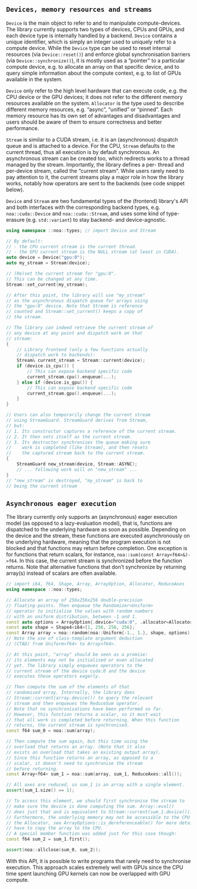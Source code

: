 ## `Devices, memory resources and streams`


`Device` is the main object to refer to and to manipulate compute-devices. The library
currently supports two types of devices, CPUs and GPUs, and each device type is internally
handled by a backend. `Device` contains a unique identifier, which is simply an integer
used to uniquely refer to a compute device. While the `Device` type can be used to reset
internal resources (via `Device::reset()`) and enforce global synchronisation barriers (via
`Device::synchronize()`), it is mostly used as a “pointer” to a particular compute device,
e.g. to allocate an array on that specific device, and to query simple information about the
compute context, e.g. to list of GPUs available in the system.

`Device` only refer to the high level hardware that can execute code, e.g. the CPU device or
the GPU devices; it does not refer to the different memory resources available on the system.
`Allocator` is the type used to describe different memory resources, e.g. “async”, “unified”
or “pinned”. Each memory resource has its own set of advantages and disadvantages
and users should be aware of them to ensure correctness and better performance.

`Stream` is similar to a CUDA stream, i.e. it is an (asynchronous) dispatch queue
and is attached to a device. For the CPU, `Stream` defaults to the current thread, thus
all execution is by default synchronous. An asynchronous stream can be created too, which
redirects works to a thread managed by the stream. Importantly, the library defines a per-
thread and per-device stream, called the “current stream”. While users rarely need to pay
attention to it, the current streams play a major role in how the library works, notably how
operators are sent to the backends (see code snippet below).

`Device` and `Stream` are two fundamental types of the (frontend) library's API and both
interfaces with the corresponding backend types, e.g. `noa::cuda::Device` and `noa::cuda::Stream`,
and uses some kind of type-erasure (e.g. `std::variant`) to stay backend- and device-agnostic.

```c++
using namespace ::noa::types; // import Device and Stream

// By default:
// - the CPU current stream is the current thread.
// - the GPU current stream is the NULL stream (at least in CUDA).
auto device = Device("gpu:0");
auto my_stream = Stream(device);

// (Re)set the current stream for "gpu:0".
// This can be changed at any time.
Stream::set_current(my_stream); 

// After this point, the library will use "my_stream"
// as the asynchronous dispatch queue for arrays using
// the "gpu:0" device. Note that Stream is reference
// counted and Stream::set_current() keeps a copy of
// the stream.

// The library can indeed retrieve the current stream of
// any device at any point and dispatch work on that
// stream:
{
    // Library frontend (only a few functions actually
    // dispatch work to backends):
    Stream& current_stream = Stream::current(device);
    if (device.is_cpu()) {
        // This can expose backend specific code
        current_stream.cpu().enqueue(...); 
    } else if (device.is_gpu()) {
        // This can expose backend specific code
        current_stream.gpu().enqueue(...);
    }
}

// Users can also temporarily change the current stream
// using StreamGuard. StreamGuard derives from Stream,
// but:
// 1. Its constructor captures a reference of the current stream.
// 2. It then sets itself as the current stream.
// 3. Its destructor synchronises the queue making sure
//    work is completed (like Stream), and then resets
//    the captured stream back to the current stream.
{
	StreamGuard new_stream(device, Stream::ASYNC);
	// ... following work will on "new_stream" ...
}
// "new_stream" is destroyed, "my_stream" is back to
// being the current stream
```


## `Asynchronous eager execution`


The library currently only supports an (asynchronous) eager execution model (as opposed to a lazy-evaluation model),
that is, functions are dispatched to the underlying hardware as soon as possible. Depending on the
device and the stream, these functions are executed asynchronously on the underlying
hardware, meaning that the program execution is not blocked and that functions may return
before completion. One exception is for functions that return scalars, for instance,
`noa::sum(const Array<f64>&)->f64`. In this case, the current stream is synchronized
before the function returns. Note that alternative functions that don’t synchronize by returning
array(s) instead of scalars are often available.

```c++
// import i64, f64, Shape, Array, ArrayOption, Allocator, ReduceAxes
using namespace ::noa::types;

// Allocate an array of 256x256x256 double-precision
// floating-points. Then enqueue the Randomizer<Uniform>
// operator to initialise the values with random numbers
// with an uniform distribution, between -1 and 1.
const auto options = ArrayOption{.device="cuda:0", .allocator=Allocator::DEFAULT);
const auto shape = Shape4<i64>{1, 256, 256, 256};
const Array array = noa::random(noa::Uniform{-1., 1.}, shape, options);
// Note the use of class-template argument deduction
// (CTAD) from Uniform<f64> to Array<f64>.

// At this point, "array" should be seen as a promise:
// its elements may not be initialised or even allocated
// yet. The library simply enqueues operators to the
// current stream of the device cuda:0 and the device
// executes these operators eagerly.

// Then compute the sum of the elements of that
// randomised array. Internally, the library does
// Stream::current(array.device()) to query the relevant
// stream and then enqueues the ReduceSum operator.
// Note that no synchronisations have been performed so far.
// However, this function returns a scalar, so it must wait
// that all work is completed before returning. When this function
// returns, the current stream is synchronised.
const f64 sum_0 = noa::sum(array); 

// Then compute the sum again, but this time using the
// overload that returns an array. (Note that it also
// exists an overload that takes an existing output array).
// Since this function returns an array, as opposed to a
// scalar, it doesn't need to synchronise the stream
// before returning.
const Array<f64> sum_1 = noa::sum(array, sum_1, ReduceAxes::all());

// All axes are reduced, so sum_1 is an array with a single element.
assert(sum_1.size() == 1);

// To access this element, we should first synchronise the stream to
// make sure the device is done computing the sum. Array::eval()
// does just that and is equivalent to Stream::current(sum_1.device()).synchronize().
// Furthermore, the underlying memory may not be accessible to the CPU (this depends on
// the Allocator, see ArrayOptions::is_dereferenceable() for more details), so we may
// have to copy the array to the CPU.
// A special member function was added just for this case though:
const f64 sum_2 = sum_1.first();

assert(noa::allclose(sum_0, sum_2));
```

With this API, it is possible to write programs that rarely need to synchronise execution.
This approach scales extremely well with GPUs since the CPU time spent launching GPU
kernels can now be overlapped with GPU compute.
